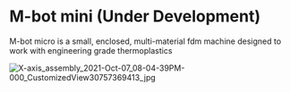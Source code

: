 # M-bot mini (Under Development)
M-bot micro is a small, enclosed, multi-material fdm machine designed to work with engineering grade thermoplastics

![X-axis_assembly_2021-Oct-07_08-04-39PM-000_CustomizedView30757369413_jpg](https://user-images.githubusercontent.com/92049824/136468977-53f54547-354e-42cd-832e-72dc0985b030.jpg)

